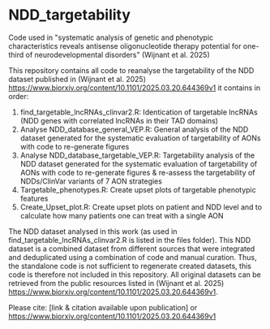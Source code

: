 # NDD_targetability
Code used in "systematic analysis of genetic and phenotypic characteristics reveals antisense oligonucleotide therapy potential for one-third of neurodevelopmental disorders" (Wijnant et al. 2025)

This repository contains all code to reanalyse the targetability of the NDD dataset published in (Wijnant et al. 2025) https://www.biorxiv.org/content/10.1101/2025.03.20.644369v1
it contains in order:
1. find_targetable_lncRNAs_clinvar2.R: Identication of targetable lncRNAs (NDD genes with correlated lncRNAs in their TAD domains)
2. Analyse NDD_database_general_VEP.R: General analysis of the NDD dataset generated for the systematic evaluation of targetability of AONs with code to re-generate figures
3. Analyse NDD_database_targetable_VEP.R: Targetability analysis of the NDD dataset generated for the systematic evaluation of targetability of AONs with code to re-generate figures & re-assess the targetability of NDDs/ClinVar variants of 7 AON strategies
4. Targetable_phenotypes.R: Create upset plots of targetable phenotypic features
5. Create_Upset_plot.R: Create upset plots on patient and NDD level and to calculate how many patients one can treat with a single AON

The NDD dataset analysed in this work (as used in find_targetable_lncRNAs_clinvar2.R is listed in the files folder). This NDD dataset is a combined dataset from different sources that were integrated and deduplicated using a combination of code and manual curation. Thus, the standalone code is not sufficient to regenerate created datasets, this code is therefore not included in this repository. All original datasets can be retrieved from the public resources listed in (Wijnant et al. 2025) https://www.biorxiv.org/content/10.1101/2025.03.20.644369v1. 

Please cite: [link & citation available upon publication] or https://www.biorxiv.org/content/10.1101/2025.03.20.644369v1
